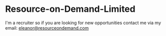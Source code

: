 Resource-on-Demand-Limited
==========================

I'm a recruiter so if you are looking for new opportunities contact me via my email: eleanor@resourceondemand.com
